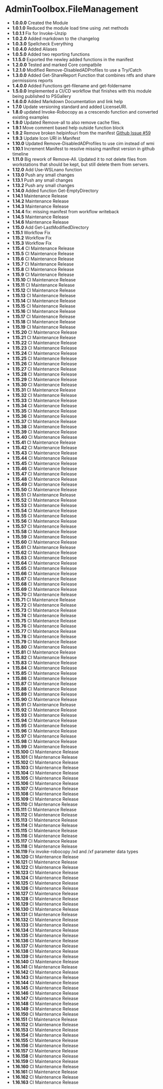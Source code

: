 # **AdminToolbox.FileManagement**

* **1.0.0.0** Created the Module
* **1.0.1.0** Reduced the module load time using .net methods
* **1.0.1.1** Fix for Invoke-Unzip
* **1.0.2.0** Added markdown to the changelog
* **1.0.3.0** Spellcheck Everything
* **1.0.4.0** Added Aliases
* **1.0.5.0** Added two reporting functions
* **1.1.5.0** Exported the newley added functions in the manifest
* **1.2.0.0** Tested and marked Core compatbile
* **1.2.1.0** Modified Remove-DisabledADProfiles to use a Try/Catch
* **1.3.0.0** Added Get-ShareReport Function that combines ntfs and share permissions reports
* **1.4.0.0** Added Functions get-filename and get-foldername
* **1.5.0.0** Implemented a CI/CD workflow that finishes with this module being published to PSGallery
* **1.6.0.0** Added Markdown Documentation and link help
* **1.7.0** Update versioning standard and added LicenseURI.
* **1.8.0** updated Invoke-Robocopy as a crescendo function and converted existing examples
* **1.9.0** Updated Remove-all to also remove cache files.
* **1.9.1** Move comment based help outside function block
* **1.9.2** Remove broken helpinfouri from the manifest [Github Issue #59](https://github.com/TheTaylorLee/AdminToolbox/issues/59)
* **1.9.3** Update Icon URI in Manifest
* **1.10.0** Updated Remove-DisabledADProfiles to use cim instead of wmi
* **1.10.1** Increment Manifest to resolve missing manifest version in github timeline
* **1.11.0** Big rework of Remove-All. Updated it to not delete files from workstations that should be kept, but still delete them from servers.
* **1.12.0** Add Use-WSLnano function
* **1.13.0** Push any small changes
* **1.13.1** Push any small changes
* **1.13.2** Push any small changes
* **1.14.0** Added function Get-EmptyDirectory
* **1.14.1** Maintenance Release
* **1.14.2** Maintenance Release
* **1.14.3** Maintenance Release
* **1.14.4** fix: missing manifest from workflow writeback
* **1.14.5** Maintenance Release
* **1.14.6** Maintenance Release
* **1.15.0** Add Get-LastModifiedDirectory
* **1.15.1** Workflow Fix
* **1.15.2** Workflow Fix
* **1.15.3** Workflow Fix
* **1.15.4** CI Maintenance Release
* **1.15.5** CI Maintenance Release
* **1.15.6** CI Maintenance Release
* **1.15.7** CI Maintenance Release
* **1.15.8** CI Maintenance Release
* **1.15.9** CI Maintenance Release
* **1.15.10** CI Maintenance Release
* **1.15.11** CI Maintenance Release
* **1.15.12** CI Maintenance Release
* **1.15.13** CI Maintenance Release
* **1.15.14** CI Maintenance Release
* **1.15.15** CI Maintenance Release
* **1.15.16** CI Maintenance Release
* **1.15.17** CI Maintenance Release
* **1.15.18** CI Maintenance Release
* **1.15.19** CI Maintenance Release
* **1.15.20** CI Maintenance Release
* **1.15.21** CI Maintenance Release
* **1.15.22** CI Maintenance Release
* **1.15.23** CI Maintenance Release
* **1.15.24** CI Maintenance Release
* **1.15.25** CI Maintenance Release
* **1.15.26** CI Maintenance Release
* **1.15.27** CI Maintenance Release
* **1.15.28** CI Maintenance Release
* **1.15.29** CI Maintenance Release
* **1.15.30** CI Maintenance Release
* **1.15.31** CI Maintenance Release
* **1.15.32** CI Maintenance Release
* **1.15.33** CI Maintenance Release
* **1.15.34** CI Maintenance Release
* **1.15.35** CI Maintenance Release
* **1.15.36** CI Maintenance Release
* **1.15.37** CI Maintenance Release
* **1.15.38** CI Maintenance Release
* **1.15.39** CI Maintenance Release
* **1.15.40** CI Maintenance Release
* **1.15.41** CI Maintenance Release
* **1.15.42** CI Maintenance Release
* **1.15.43** CI Maintenance Release
* **1.15.44** CI Maintenance Release
* **1.15.45** CI Maintenance Release
* **1.15.46** CI Maintenance Release
* **1.15.47** CI Maintenance Release
* **1.15.48** CI Maintenance Release
* **1.15.49** CI Maintenance Release
* **1.15.50** CI Maintenance Release
* **1.15.51** CI Maintenance Release
* **1.15.52** CI Maintenance Release
* **1.15.53** CI Maintenance Release
* **1.15.54** CI Maintenance Release
* **1.15.55** CI Maintenance Release
* **1.15.56** CI Maintenance Release
* **1.15.57** CI Maintenance Release
* **1.15.58** CI Maintenance Release
* **1.15.59** CI Maintenance Release
* **1.15.60** CI Maintenance Release
* **1.15.61** CI Maintenance Release
* **1.15.62** CI Maintenance Release
* **1.15.63** CI Maintenance Release
* **1.15.64** CI Maintenance Release
* **1.15.65** CI Maintenance Release
* **1.15.66** CI Maintenance Release
* **1.15.67** CI Maintenance Release
* **1.15.68** CI Maintenance Release
* **1.15.69** CI Maintenance Release
* **1.15.70** CI Maintenance Release
* **1.15.71** CI Maintenance Release
* **1.15.72** CI Maintenance Release
* **1.15.73** CI Maintenance Release
* **1.15.74** CI Maintenance Release
* **1.15.75** CI Maintenance Release
* **1.15.76** CI Maintenance Release
* **1.15.77** CI Maintenance Release
* **1.15.78** CI Maintenance Release
* **1.15.79** CI Maintenance Release
* **1.15.80** CI Maintenance Release
* **1.15.81** CI Maintenance Release
* **1.15.82** CI Maintenance Release
* **1.15.83** CI Maintenance Release
* **1.15.84** CI Maintenance Release
* **1.15.85** CI Maintenance Release
* **1.15.86** CI Maintenance Release
* **1.15.87** CI Maintenance Release
* **1.15.88** CI Maintenance Release
* **1.15.89** CI Maintenance Release
* **1.15.90** CI Maintenance Release
* **1.15.91** CI Maintenance Release
* **1.15.92** CI Maintenance Release
* **1.15.93** CI Maintenance Release
* **1.15.94** CI Maintenance Release
* **1.15.95** CI Maintenance Release
* **1.15.96** CI Maintenance Release
* **1.15.97** CI Maintenance Release
* **1.15.98** CI Maintenance Release
* **1.15.99** CI Maintenance Release
* **1.15.100** CI Maintenance Release
* **1.15.101** CI Maintenance Release
* **1.15.102** CI Maintenance Release
* **1.15.103** CI Maintenance Release
* **1.15.104** CI Maintenance Release
* **1.15.105** CI Maintenance Release
* **1.15.106** CI Maintenance Release
* **1.15.107** CI Maintenance Release
* **1.15.108** CI Maintenance Release
* **1.15.109** CI Maintenance Release
* **1.15.110** CI Maintenance Release
* **1.15.111** CI Maintenance Release
* **1.15.112** CI Maintenance Release
* **1.15.113** CI Maintenance Release
* **1.15.114** CI Maintenance Release
* **1.15.115** CI Maintenance Release
* **1.15.116** CI Maintenance Release
* **1.15.117** CI Maintenance Release
* **1.15.118** CI Maintenance Release
* **1.16.119** Fix invoke-robocopy /xd and /xf parameter data types
* **1.16.120** CI Maintenance Release
* **1.16.121** CI Maintenance Release
* **1.16.122** CI Maintenance Release
* **1.16.123** CI Maintenance Release
* **1.16.124** CI Maintenance Release
* **1.16.125** CI Maintenance Release
* **1.16.126** CI Maintenance Release
* **1.16.127** CI Maintenance Release
* **1.16.128** CI Maintenance Release
* **1.16.129** CI Maintenance Release
* **1.16.130** CI Maintenance Release
* **1.16.131** CI Maintenance Release
* **1.16.132** CI Maintenance Release
* **1.16.133** CI Maintenance Release
* **1.16.134** CI Maintenance Release
* **1.16.135** CI Maintenance Release
* **1.16.136** CI Maintenance Release
* **1.16.137** CI Maintenance Release
* **1.16.138** CI Maintenance Release
* **1.16.139** CI Maintenance Release
* **1.16.140** CI Maintenance Release
* **1.16.141** CI Maintenance Release
* **1.16.142** CI Maintenance Release
* **1.16.143** CI Maintenance Release
* **1.16.144** CI Maintenance Release
* **1.16.145** CI Maintenance Release
* **1.16.146** CI Maintenance Release
* **1.16.147** CI Maintenance Release
* **1.16.148** CI Maintenance Release
* **1.16.149** CI Maintenance Release
* **1.16.150** CI Maintenance Release
* **1.16.151** CI Maintenance Release
* **1.16.152** CI Maintenance Release
* **1.16.153** CI Maintenance Release
* **1.16.154** CI Maintenance Release
* **1.16.155** CI Maintenance Release
* **1.16.156** CI Maintenance Release
* **1.16.157** CI Maintenance Release
* **1.16.158** CI Maintenance Release
* **1.16.159** CI Maintenance Release
* **1.16.160** CI Maintenance Release
* **1.16.161** CI Maintenance Release
* **1.16.162** CI Maintenance Release
* **1.16.163** CI Maintenance Release